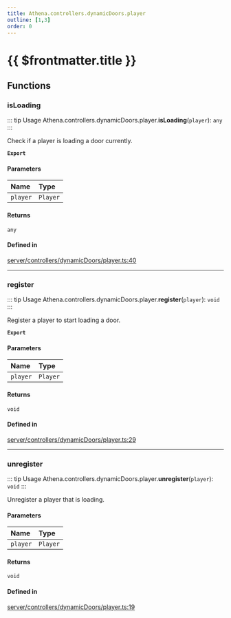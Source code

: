 ```yaml
---
title: Athena.controllers.dynamicDoors.player
outline: [1,3]
order: 0
---
```


# {{ $frontmatter.title }}


## Functions

### isLoading

::: tip Usage
Athena.controllers.dynamicDoors.player.**isLoading**(`player`): `any`
:::

Check if a player is loading a door currently.

**`Export`**

#### Parameters

| Name | Type |
| :------ | :------ |
| `player` | `Player` |

#### Returns

`any`

#### Defined in

[server/controllers/dynamicDoors/player.ts:40](https://github.com/Stuyk/altv-athena/blob/0a4b65e/src/core/server/controllers/dynamicDoors/player.ts#L40)

___

### register

::: tip Usage
Athena.controllers.dynamicDoors.player.**register**(`player`): `void`
:::

Register a player to start loading a door.

**`Export`**

#### Parameters

| Name | Type |
| :------ | :------ |
| `player` | `Player` |

#### Returns

`void`

#### Defined in

[server/controllers/dynamicDoors/player.ts:29](https://github.com/Stuyk/altv-athena/blob/0a4b65e/src/core/server/controllers/dynamicDoors/player.ts#L29)

___

### unregister

::: tip Usage
Athena.controllers.dynamicDoors.player.**unregister**(`player`): `void`
:::

Unregister a player that is loading.

#### Parameters

| Name | Type |
| :------ | :------ |
| `player` | `Player` |

#### Returns

`void`

#### Defined in

[server/controllers/dynamicDoors/player.ts:19](https://github.com/Stuyk/altv-athena/blob/0a4b65e/src/core/server/controllers/dynamicDoors/player.ts#L19)
